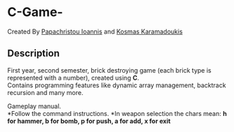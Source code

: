# C-Game-  
Created By [Papachristou Ioannis](https://github.com/dit18146) and [Kosmas Karamadoukis](https://github.com/KosmicGR?fbclid=IwAR2qK4UTLupLVMyF0wr1Tu8CgIC_KlW3sg8bT8e6_1R1E4NtJL2XjY13WJ0)

## Description

First year, second semester, brick destroying game (each brick type is represented with a number), created using **C**.  
Contains programming features like dynamic array management, backtrack recursion and many more.

Gameplay manual.  
*Follow the command instructions.
*In weapon selection the chars mean: **h for hammer, b for bomb, p for push, a for add, x for exit**



